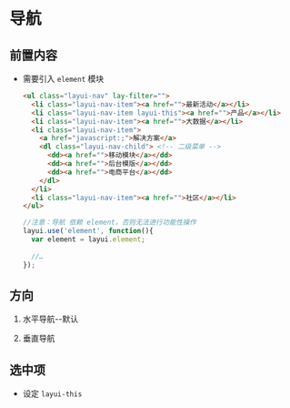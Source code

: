 # 导航

## 前置内容

*   需要引入 `element` 模块

    ```html
    <ul class="layui-nav" lay-filter="">
      <li class="layui-nav-item"><a href="">最新活动</a></li>
      <li class="layui-nav-item layui-this"><a href="">产品</a></li>
      <li class="layui-nav-item"><a href="">大数据</a></li>
      <li class="layui-nav-item">
        <a href="javascript:;">解决方案</a>
        <dl class="layui-nav-child"> <!-- 二级菜单 -->
          <dd><a href="">移动模块</a></dd>
          <dd><a href="">后台模版</a></dd>
          <dd><a href="">电商平台</a></dd>
        </dl>
      </li>
      <li class="layui-nav-item"><a href="">社区</a></li>
    </ul>
    ```

    ```javascript
    //注意：导航 依赖 element，否则无法进行功能性操作
    layui.use('element', function(){
      var element = layui.element;
      
      //…
    });
    ```

## 方向

1.  水平导航--默认

2.  垂直导航

## 选中项

*   设定 `layui-this`

